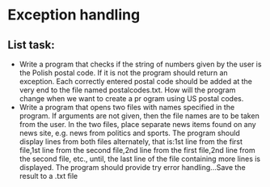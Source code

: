 # Exception handling

## List task: 
- Write a program that checks if the string of numbers given by the user is the Polish postal code. If it is not the program should return an exception. Each correctly entered postal code should be added at the very end to the file named postalcodes.txt. How will the program change when we want to create a pr ogram using US postal codes.
- Write a program that opens two files with names specified in the program. If arguments are not given, then the file names are to be taken from the user. In the two files, place separate news items found on any news site, e.g. news from politics and sports. The program should display lines from both files alternately, that is:1st line from the first file,1st line from the second file,2nd line from the first file,2nd line from the second file, etc., until, the last line of the file containing more lines is displayed. The program should provide try error handling...Save the result to a .txt file
